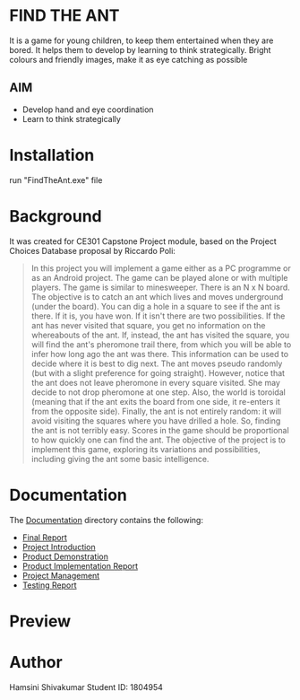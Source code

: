 # FIND THE ANT

It is a game for young children, to keep them entertained when they are bored. It helps them to develop by learning to think strategically. Bright colours and friendly images, make it as eye catching as possible

## AIM
- Develop hand and eye coordination 
- Learn to think strategically

# Installation
run "FindTheAnt.exe" file

# Background
It was created for CE301 Capstone Project module, based on the Project Choices Database proposal by Riccardo Poli:
> In this project you will implement a game either as a PC programme or as an Android project. 
> The game can be played alone or with multiple players. The game is similar to minesweeper. There is an N x N board. The objective is to catch an ant which lives and moves underground (under the board). You can dig a hole in a square to see if the ant is there. If it is, you have won. If it isn't there are two possibilities. If the ant has never visited that square, you get no information on the whereabouts of the ant. If, instead, the ant has visited the square, you will find the ant's pheromone trail there, from which you will be able to infer how long ago the ant was there. This information can be used to decide where it is best to dig next.
> The ant moves pseudo randomly (but with a slight preference for going straight). However, notice that the ant does not leave pheromone in every square visited. She may decide to not drop pheromone at one step. Also, the world is toroidal (meaning that if the ant exits the board from one side, it re-enters it from the opposite side). Finally, the ant is not entirely random: it will avoid visiting the squares where you have drilled a hole. So, finding the ant is not terribly easy. Scores in the game should be proportional to how quickly one can find the ant.
> The objective of the project is to implement this game, exploring its variations and possibilities, including giving the ant some basic intelligence.

# Documentation
The [Documentation](https://cseegit.essex.ac.uk/ce301_21-22/CE301_shivakumar_hamsini/-/tree/master/Documentation) directory contains the following:
- [Final Report](https://cseegit.essex.ac.uk/ce301_21-22/CE301_shivakumar_hamsini/-/blob/master/Documentation/CE301%20Final%20Report%20(1804954).docx)
- [Project Introduction](https://cseegit.essex.ac.uk/ce301_21-22/CE301_shivakumar_hamsini/-/blob/master/Documentation/Project%20introduction.docx)
- [Product Demonstration](https://cseegit.essex.ac.uk/ce301_21-22/CE301_shivakumar_hamsini/-/blob/master/Documentation/ProductDemonstration.mdhttps://cseegit.essex.ac.uk/ce301_21-22/CE301_shivakumar_hamsini/-/blob/master/Documentation/ProductDemonstration.md)
- [Product Implementation Report](https://cseegit.essex.ac.uk/ce301_21-22/CE301_shivakumar_hamsini/-/blob/master/Documentation/ProductImplementationReport.md)
- [Project Management](https://cseegit.essex.ac.uk/ce301_21-22/CE301_shivakumar_hamsini/-/blob/master/Documentation/ProjectManagement.md)
- [Testing Report](https://cseegit.essex.ac.uk/ce301_21-22/CE301_shivakumar_hamsini/-/blob/master/Documentation/TestingReport.md)

# Preview

# Author
Hamsini Shivakumar
Student ID: 1804954
